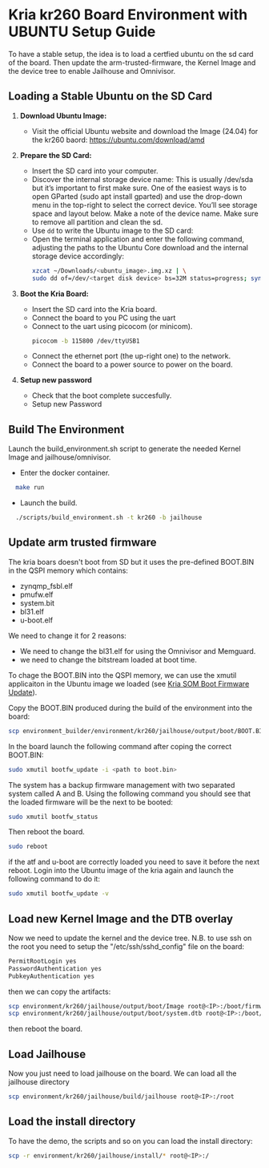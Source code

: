 # Kria kr260 Board Environment with UBUNTU Setup Guide
To have a stable setup, the idea is to load a certfied ubuntu on the sd card of the board. 
Then update the arm-trusted-firmware, the Kernel Image and the device tree to enable Jailhouse and Omnivisor. 

## Loading a Stable Ubuntu on the SD Card

1. **Download Ubuntu Image:**
    - Visit the official Ubuntu website and download the Image (24.04) for the kr260 baord: https://ubuntu.com/download/amd

2. **Prepare the SD Card:**
    - Insert the SD card into your computer.
    - Discover the internal storage device name: This is usually /dev/sda but it’s important to first make sure. 
      One of the easiest ways is to open GParted (sudo apt install gparted) and use the drop-down menu in the top-right to select the correct
      device. You’ll see storage space and layout below. Make a note of the device name. Make sure to remove all partition and clean the sd.
    - Use `dd` to write the Ubuntu image to the SD card:
    - Open the terminal application and enter the following command, adjusting the paths to the Ubuntu Core download and the internal storage device accordingly:
      ```sh 
      xzcat ~/Downloads/<ubuntu_image>.img.xz | \
      sudo dd of=/dev/<target disk device> bs=32M status=progress; sync
      ```

3. **Boot the Kria Board:**
    - Insert the SD card into the Kria board.
    - Connect the board to you PC using the uart
    - Connect to the uart using picocom (or minicom).
      ```sh
      picocom -b 115800 /dev/ttyUSB1
      ```
    - Connect the ethernet port (the up-right one) to the network.
    - Connect the board to a power source to power on the board.

4. **Setup new password**
    - Check that the boot complete succesfully.
    - Setup new Password

## Build The Environment
Launch the build_environment.sh script to generate the needed Kernel Image and jailhouse/omnivisor.
  - Enter the docker container.
```sh
  make run
```
  - Launch the build.
```sh 
  ./scripts/build_environment.sh -t kr260 -b jailhouse
```

## Update arm trusted firmware
The kria boars doesn't boot from SD but it uses the pre-defined BOOT.BIN in the QSPI memory which contains: 
- zynqmp_fsbl.elf
- pmufw.elf
- system.bit
- bl31.elf
- u-boot.elf

We need to change it for 2 reasons: 
- We need to change the bl31.elf for using the Omnivisor and Memguard.
- we need to change the bitstream loaded at boot time.

To chage the BOOT.BIN into the QSPI memory, we can use the xmutil applicaiton in the Ubuntu image we loaded 
(see [Kria SOM Boot Firmware Update](https://xilinx-wiki.atlassian.net/wiki/spaces/A/pages/3020685316/Kria+SOM+Boot+Firmware+Update)).

Copy the BOOT.BIN produced during the build of the environment into the board: 
```sh
scp environment_builder/environment/kr260/jailhouse/output/boot/BOOT.BIN ubuntu@<IP>:~/
```
In the board launch the following command after coping the correct BOOT.BIN:
```sh
sudo xmutil bootfw_update -i <path to boot.bin>
```
The system has a backup firmware management with two separated system called A and B. 
Using the following command you should see that the loaded firmware will be the next to be booted: 
```sh
sudo xmutil bootfw_status
```

Then reboot the board.
```sh
sudo reboot
```

if the atf and u-boot are correctly loaded you need to save it before the next reboot.
Login into the Ubuntu image of the kria again and launch the following command to do it:
```sh
sudo xmutil bootfw_update -v
```


## Load new Kernel Image and the DTB overlay
Now we need to update the kernel and the device tree.
N.B. to use ssh on the root you need to setup the "/etc/ssh/sshd_config" file on the board: 

```sh
PermitRootLogin yes
PasswordAuthentication yes
PubkeyAuthentication yes
```
then we can copy the artifacts:
```sh
scp environment/kr260/jailhouse/output/boot/Image root@<IP>:/boot/firmware/Image
scp environment/kr260/jailhouse/output/boot/system.dtb root@<IP>:/boot/firmware/user-override.dtb
```
then reboot the board.


## Load Jailhouse
Now you just need to load jailhouse on the board. We can load all the jailhouse directory 
```sh
scp environment/kr260/jailhouse/build/jailhouse root@<IP>:/root
```

## Load the install directory
To have the demo, the scripts and so on you can load the install directory:
```sh
scp -r environment/kr260/jailhouse/install/* root@<IP>:/
```